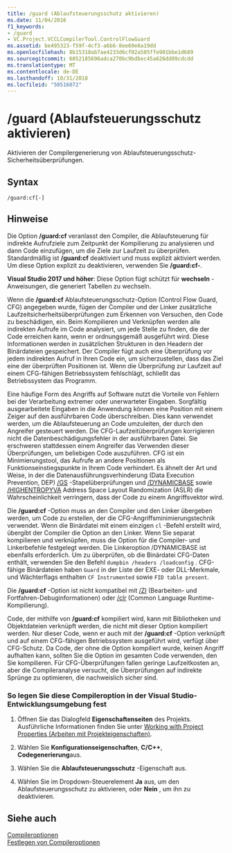 ```yaml
---
title: /guard (Ablaufsteuerungsschutz aktivieren)
ms.date: 11/04/2016
f1_keywords:
- /guard
- VC.Project.VCCLCompilerTool.ControlFlowGuard
ms.assetid: be495323-f59f-4cf3-a6b6-8ee69e6a19dd
ms.openlocfilehash: 8b15318ab7ae4233d6cf02a505ffe901bbe1d689
ms.sourcegitcommit: 6052185696adca270bc9bdbec45a626dd89cdcdd
ms.translationtype: MT
ms.contentlocale: de-DE
ms.lasthandoff: 10/31/2018
ms.locfileid: "50516072"
---
```

# <a name="guard-enable-control-flow-guard"></a>/guard (Ablaufsteuerungsschutz aktivieren)

Aktivieren der Compilergenerierung von Ablaufsteuerungsschutz-Sicherheitsüberprüfungen.

## <a name="syntax"></a>Syntax

```
/guard:cf[-]
```

## <a name="remarks"></a>Hinweise

Die Option **/guard:cf** veranlasst den Compiler, die Ablaufsteuerung für indirekte Aufrufziele zum Zeitpunkt der Kompilierung zu analysieren und dann Code einzufügen, um die Ziele zur Laufzeit zu überprüfen. Standardmäßig ist **/guard:cf** deaktiviert und muss explizit aktiviert werden. Um diese Option explizit zu deaktivieren, verwenden Sie **/guard:cf-**.

**Visual Studio 2017 und höher**: Diese Option fügt schützt für **wechseln** -Anweisungen, die generiert Tabellen zu wechseln.

Wenn die **/guard:cf** Ablaufsteuerungsschutz-Option (Control Flow Guard, CFG) angegeben wurde, fügen der Compiler und der Linker zusätzliche Laufzeitsicherheitsüberprüfungen zum Erkennen von Versuchen, den Code zu beschädigen, ein. Beim Kompilieren und Verknüpfen werden alle indirekten Aufrufe im Code analysiert, um jede Stelle zu finden, die der Code erreichen kann, wenn er ordnungsgemäß ausgeführt wird. Diese Informationen werden in zusätzlichen Strukturen in den Headern der Binärdateien gespeichert. Der Compiler fügt auch eine Überprüfung vor jedem indirekten Aufruf in Ihren Code ein, um sicherzustellen, dass das Ziel eine der überprüften Positionen ist. Wenn die Überprüfung zur Laufzeit auf einem CFG-fähigen Betriebssystem fehlschlägt, schließt das Betriebssystem das Programm.

Eine häufige Form des Angriffs auf Software nutzt die Vorteile von Fehlern bei der Verarbeitung extremer oder unerwarteter Eingaben. Sorgfältig ausgearbeitete Eingaben in die Anwendung können eine Position mit einem Zeiger auf den ausführbaren Code überschreiben. Dies kann verwendet werden, um die Ablaufsteuerung an Code umzuleiten, der durch den Angreifer gesteuert werden. Die CFG-Laufzeitüberprüfungen korrigieren nicht die Datenbeschädigungsfehler in der ausführbaren Datei. Sie erschweren stattdessen einem Angreifer das Verwenden dieser Überprüfungen, um beliebigen Code auszuführen. CFG ist ein Minimierungstool, das Aufrufe an andere Positionen als Funktionseinstiegspunkte in Ihrem Code verhindert. Es ähnelt der Art und Weise, in der die Datenausführungsverhinderung (Data Execution Prevention, DEP)  [/GS](../../build/reference/gs-buffer-security-check.md) -Stapelüberprüfungen und [/DYNAMICBASE](../../build/reference/dynamicbase-use-address-space-layout-randomization.md) sowie [/HIGHENTROPYVA](../../build/reference/highentropyva-support-64-bit-aslr.md) Address Space Layout Randomization (ASLR) die Wahrscheinlichkeit verringern, dass der Code zu einem Angriffsvektor wird.

Die **/guard:cf** -Option muss an den Compiler und den Linker übergeben werden, um Code zu erstellen, der die CFG-Angriffsminimierungstechnik verwendet. Wenn die Binärdatei mit einem einzigen `cl` -Befehl erstellt wird, übergibt der Compiler die Option an den Linker. Wenn Sie separat kompilieren und verknüpfen, muss die Option für die Compiler- und Linkerbefehle festgelegt werden. Die Linkeroption /DYNAMICBASE ist ebenfalls erforderlich. Um zu überprüfen, ob die Binärdatei CFG-Daten enthält, verwenden Sie den Befehl `dumpbin /headers /loadconfig` . CFG-fähige Binärdateien haben `Guard` in der Liste der EXE- oder DLL-Merkmale, und Wächterflags enthalten `CF Instrumented` sowie `FID table present`.

Die **/guard:cf** -Option ist nicht kompatibel mit [/ZI](../../build/reference/z7-zi-zi-debug-information-format.md) (Bearbeiten- und Fortfahren-Debuginformationen) oder [/clr](../../build/reference/clr-common-language-runtime-compilation.md) (Common Language Runtime-Kompilierung).

Code, der mithilfe von **/guard:cf** kompiliert wird, kann mit Bibliotheken und Objektdateien verknüpft werden, die nicht mit dieser Option kompiliert werden. Nur dieser Code, wenn er auch mit der **/guard:cf** -Option verknüpft und auf einem CFG-fähigen Betriebssystem ausgeführt wird, verfügt über CFG-Schutz. Da Code, der ohne die Option kompiliert wurde, keinen Angriff aufhalten kann, sollten Sie die Option im gesamten Code verwenden, den Sie kompilieren. Für CFG-Überprüfungen fallen geringe Laufzeitkosten an, aber die Compileranalyse versucht, die Überprüfungen auf indirekte Sprünge zu optimieren, die nachweislich sicher sind.

### <a name="to-set-this-compiler-option-in-the-visual-studio-development-environment"></a>So legen Sie diese Compileroption in der Visual Studio-Entwicklungsumgebung fest

1. Öffnen Sie das Dialogfeld **Eigenschaftenseiten** des Projekts. Ausführliche Informationen finden Sie unter [Working with Project Properties (Arbeiten mit Projekteigenschaften)](../../ide/working-with-project-properties.md).

1. Wählen Sie **Konfigurationseigenschaften**, **C/C++**, **Codegenerierung**aus.

1. Wählen Sie die **Ablaufsteuerungsschutz** -Eigenschaft aus.

1. Wählen Sie im Dropdown-Steuerelement **Ja** aus, um den Ablaufsteuerungsschutz zu aktivieren, oder **Nein** , um ihn zu deaktivieren.

## <a name="see-also"></a>Siehe auch

[Compileroptionen](../../build/reference/compiler-options.md)<br/>
[Festlegen von Compileroptionen](../../build/reference/setting-compiler-options.md)